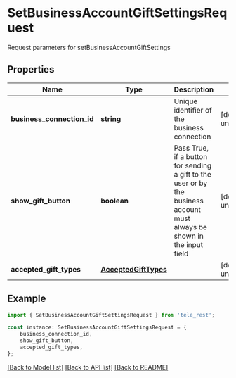 # SetBusinessAccountGiftSettingsRequest

Request parameters for setBusinessAccountGiftSettings

## Properties

Name | Type | Description | Notes
------------ | ------------- | ------------- | -------------
**business_connection_id** | **string** | Unique identifier of the business connection | [default to undefined]
**show_gift_button** | **boolean** | Pass True, if a button for sending a gift to the user or by the business account must always be shown in the input field | [default to undefined]
**accepted_gift_types** | [**AcceptedGiftTypes**](AcceptedGiftTypes.md) |  | [default to undefined]

## Example

```typescript
import { SetBusinessAccountGiftSettingsRequest } from 'tele_rest';

const instance: SetBusinessAccountGiftSettingsRequest = {
    business_connection_id,
    show_gift_button,
    accepted_gift_types,
};
```

[[Back to Model list]](../README.md#documentation-for-models) [[Back to API list]](../README.md#documentation-for-api-endpoints) [[Back to README]](../README.md)
